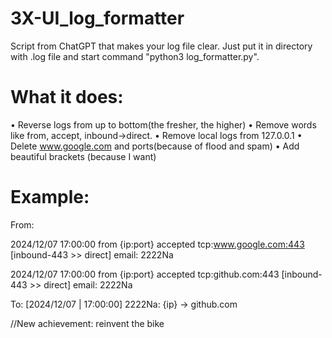 # 3X-UI_log_formatter
Script from ChatGPT that makes your log file clear.
Just put it in directory with .log file and start command "python3 log_formatter.py".

# What it does:
• Reverse logs from up to bottom(the fresher, the higher)
• Remove words like from, accept, inbound→direct.
• Remove local logs from 127.0.0.1
• Delete www.google.com and ports(because of flood and spam)
• Add beautiful brackets (because I want)
# Example:
From:

2024/12/07 17:00:00 from {ip:port} accepted tcp:www.google.com:443 [inbound-443 >> direct] email: 2222Na

2024/12/07 17:00:00 from {ip:port} accepted tcp:github.com:443 [inbound-443 >> direct] email: 2222Na

To:
[2024/12/07 | 17:00:00] 2222Na: {ip} → github.com


//New achievement: reinvent the bike
